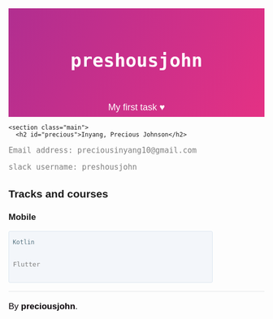 <!DOCTYPE html>
<html>
<head>
    <title>preshousjohn</title>
    <meta name="viewport" content="width=device-width, initial-scale=1">
</head>

<body>
    <section class="page-header">
      <h1 class="project-name">preshousjohn</h1>
      <h2 class="tagline">My first task &hearts;</h2>
    </section>

    <section class="main">
      <h2 id="precious">Inyang, Precious Johnson</h2>

<p>Email address: preciousinyang10@gmail.com</p>

<p>slack username: preshousjohn</p>

<h2 id="tracks-and-courses">Tracks and courses</h2>

<h3 id="mobile">Mobile</h3>

<div class="highlighter"><div class="highlight"><pre class="highlight"><code><span> Kotlin</span>

<span> Flutter</span>
</code></pre></div></div>
</body>
<hr>
<footer class="site-footer">
        <span class="footer">By <a href="https://github.com/preciousjohn">preciousjohn</a>.</span>
</footer>
    </section>
</html>

<style>
    body{
        font-family: Arial, Helvetica, sans-serif;
    }
    .page-header{
        padding: 2rem 4rem;
        text-align: center;
        color:deeppink;
        background-image: linear-gradient(120deg, #b12e90, #e43184);
        color: white;
        height: 150px;
    }
    .project-name{
        font-size: 2.25rem;
        font-family: monospace;
    }
    .tagline{
        padding: 2rem 4rem;
        font-size: 18px;
        font-weight: lighter;
    }
    #precious{
        font-weight: bold;
        margin-top: 2rem;
        margin-bottom: 1rem;
    }
    .main{
    padding: 2rem 4rem;
    }

    p{
        color: grey;
        font-family: monospace;
        font-size: 15px;
    }
    #tracks-and-courses{
        margin-top: 2rem;
        margin-bottom: 1rem;
        font-weight: normal;
        font-weight: bold;
    }
    #mobile{
        font-weight: normal;
        font-weight: bold;
        font-size: 17px;
    }
    .highlighter{
        color: #567482;
    background-color: #f3f6fa;
    border: solid 1px #dce6f0;
    width:400px;
    border-radius: 3px;
    height: 100px;
}
hr{
    height: 2px;
    padding: 0;
    margin: 1rem 0;
    background-color: #eff0f1;
    border: 0;
}

a, .footer{
    text-decoration: none;
    color: rgb(8, 2, 7);
    font-size: 17px;
}
a{
    font-weight: bold;
}
a:hover{
    color:deeppink;
}
.site-footer{
    line-height: 1.5;
    color: #606c71;
}
</style>